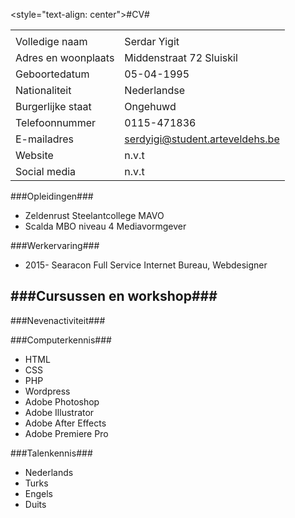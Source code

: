 <style="text-align: center">#CV#</style>

|   					| 									|
| --------------------- | --------------------------------- |
|   					| 									|
| Volledige naam	 	| Serdar Yigit						|
| Adres en woonplaats  	| Middenstraat 72 Sluiskil			|
| Geboortedatum	 		| 05-04-1995						|
| Nationaliteit  		| Nederlandse						|
| Burgerlijke staat	 	| Ongehuwd							|
| Telefoonnummer  		| 0115-471836						|
| E-mailadres	 		| serdyigi@student.arteveldehs.be	|
| Website  				| n.v.t								|
| Social media	 		| n.v.t								|

###Opleidingen###
- Zeldenrust Steelantcollege MAVO
- Scalda MBO niveau 4 Mediavormgever

###Werkervaring###
- 2015-		Searacon Full Service Internet Bureau, Webdesigner

###Cursussen en workshop###
-

###Nevenactiviteit###

###Computerkennis###
- HTML
- CSS
- PHP
- Wordpress
- Adobe Photoshop
- Adobe Illustrator
- Adobe After Effects
- Adobe Premiere Pro

###Talenkennis###
- Nederlands
- Turks
- Engels
- Duits
